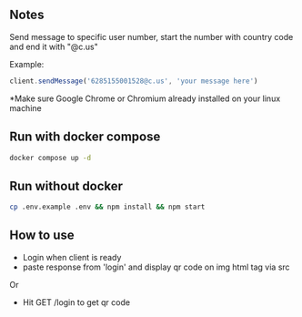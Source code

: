## Notes
Send message to specific user number, start the number with country code and end it with "@c.us"

Example:
```js
client.sendMessage('6285155001528@c.us', 'your message here')
```

*Make sure Google Chrome or Chromium already installed on your linux machine

## Run with docker compose
```bash
docker compose up -d
```

## Run without docker
```bash
cp .env.example .env && npm install && npm start
```
## How to use
- Login when client is ready
- paste response from 'login' and display qr code on img html tag via src

Or

- Hit GET /login to get qr code
